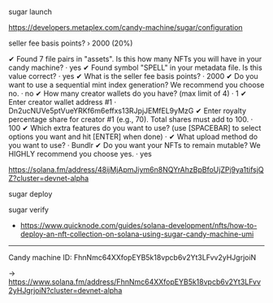 sugar launch

https://developers.metaplex.com/candy-machine/sugar/configuration

seller fee basis points? › 2000 (20%)

✔ Found 7 file pairs in "assets". Is this how many NFTs you will have in your candy machine? · yes
✔ Found symbol "SPELL" in your metadata file. Is this value correct? · yes
✔ What is the seller fee basis points? · 2000
✔ Do you want to use a sequential mint index generation? We recommend you choose no. · no
✔ How many creator wallets do you have? (max limit of 4) · 1
✔ Enter creator wallet address #1 · Dn2ucNUVe5ptVueYRKf6m6effxs13RJpjJEMfEL9yMzG
✔ Enter royalty percentage share for creator #1 (e.g., 70). Total shares must add to 100. · 100
✔ Which extra features do you want to use? (use [SPACEBAR] to select options you want and hit [ENTER] when done) ·
✔ What upload method do you want to use? · Bundlr
✔ Do you want your NFTs to remain mutable? We HIGHLY recommend you choose yes. · yes

https://solana.fm/address/48ijMjApmJiym6n8NQYrAhzBpBfoUjZPj9ya1tifsjQZ?cluster=devnet-alpha

sugar deploy

sugar verify

- https://www.quicknode.com/guides/solana-development/nfts/how-to-deploy-an-nft-collection-on-solana-using-sugar-candy-machine-umi

---

Candy machine ID: FhnNmc64XXfopEYB5k18vpcb6v2Yt3LFvv2yHJgrjoiN

-> https://www.solana.fm/address/FhnNmc64XXfopEYB5k18vpcb6v2Yt3LFvv2yHJgrjoiN?cluster=devnet-alpha
